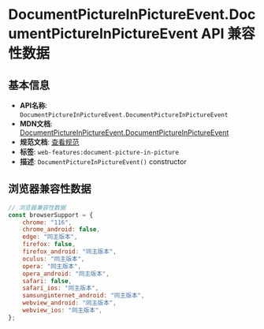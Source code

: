 # DocumentPictureInPictureEvent.DocumentPictureInPictureEvent API 兼容性数据

## 基本信息

- **API名称**: `DocumentPictureInPictureEvent.DocumentPictureInPictureEvent`
- **MDN文档**: [DocumentPictureInPictureEvent.DocumentPictureInPictureEvent](https://developer.mozilla.org/docs/Web/API/DocumentPictureInPictureEvent/DocumentPictureInPictureEvent)
- **规范文档**: [查看规范](https://wicg.github.io/document-picture-in-picture/#dom-documentpictureinpictureevent-documentpictureinpictureevent)
- **标签**: `web-features:document-picture-in-picture`
- **描述**: `DocumentPictureInPictureEvent()` constructor

## 浏览器兼容性数据

```javascript
// 浏览器兼容性数据
const browserSupport = {
    chrome: "116",
    chrome_android: false,
    edge: "同主版本",
    firefox: false,
    firefox_android: "同主版本",
    oculus: "同主版本",
    opera: "同主版本",
    opera_android: "同主版本",
    safari: false,
    safari_ios: "同主版本",
    samsunginternet_android: "同主版本",
    webview_android: "同主版本",
    webview_ios: "同主版本",
};

```

